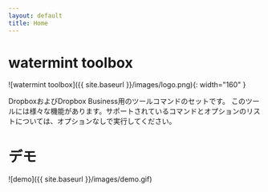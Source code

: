 ```yaml
---
layout: default
title: Home
---
```


# watermint toolbox

![watermint toolbox]({{ site.baseurl }}/images/logo.png){: width="160" }

DropboxおよびDropbox Business用のツールコマンドのセットです。
このツールには様々な機能があります。サポートされているコマンドとオプションのリストについては、オプションなしで実行してください。

# デモ

![demo]({{ site.baseurl }}/images/demo.gif)

